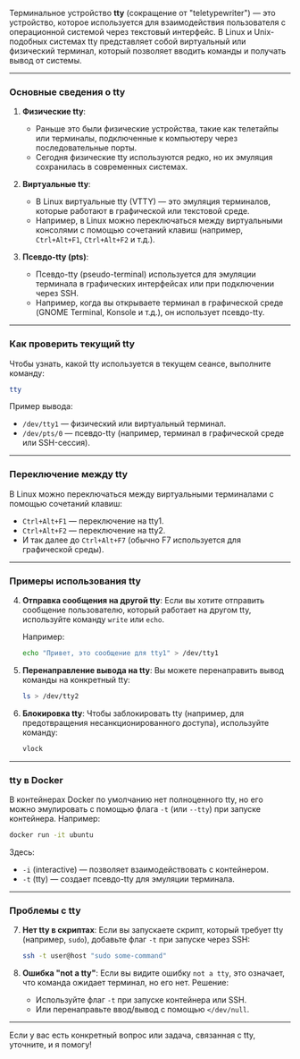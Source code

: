 Терминальное устройство **tty** (сокращение от "teletypewriter") — это устройство, которое используется для взаимодействия пользователя с операционной системой через текстовый интерфейс. В Linux и Unix-подобных системах tty представляет собой виртуальный или физический терминал, который позволяет вводить команды и получать вывод от системы.

---

### **Основные сведения о tty**
1. **Физические tty**:
   - Раньше это были физические устройства, такие как телетайпы или терминалы, подключенные к компьютеру через последовательные порты.
   - Сегодня физические tty используются редко, но их эмуляция сохранилась в современных системах.

2. **Виртуальные tty**:
   - В Linux виртуальные tty (VTTY) — это эмуляция терминалов, которые работают в графической или текстовой среде.
   - Например, в Linux можно переключаться между виртуальными консолями с помощью сочетаний клавиш (например, `Ctrl+Alt+F1`, `Ctrl+Alt+F2` и т.д.).

3. **Псевдо-tty (pts)**:
   - Псевдо-tty (pseudo-terminal) используется для эмуляции терминала в графических интерфейсах или при подключении через SSH.
   - Например, когда вы открываете терминал в графической среде (GNOME Terminal, Konsole и т.д.), он использует псевдо-tty.

---

### **Как проверить текущий tty**
Чтобы узнать, какой tty используется в текущем сеансе, выполните команду:

```bash
tty
```

Пример вывода:
- `/dev/tty1` — физический или виртуальный терминал.
- `/dev/pts/0` — псевдо-tty (например, терминал в графической среде или SSH-сессия).

---

### **Переключение между tty**
В Linux можно переключаться между виртуальными терминалами с помощью сочетаний клавиш:
- `Ctrl+Alt+F1` — переключение на tty1.
- `Ctrl+Alt+F2` — переключение на tty2.
- И так далее до `Ctrl+Alt+F7` (обычно F7 используется для графической среды).

---

### **Примеры использования tty**
4. **Отправка сообщения на другой tty**:
   Если вы хотите отправить сообщение пользователю, который работает на другом tty, используйте команду `write` или `echo`.

   Например:
   ```bash
   echo "Привет, это сообщение для tty1" > /dev/tty1
   ```

5. **Перенаправление вывода на tty**:
   Вы можете перенаправить вывод команды на конкретный tty:
   ```bash
   ls > /dev/tty2
   ```

6. **Блокировка tty**:
   Чтобы заблокировать tty (например, для предотвращения несанкционированного доступа), используйте команду:
   ```bash
   vlock
   ```

---

### **tty в Docker**
В контейнерах Docker по умолчанию нет полноценного tty, но его можно эмулировать с помощью флага `-t` (или `--tty`) при запуске контейнера. Например:

```bash
docker run -it ubuntu
```

Здесь:
- `-i` (interactive) — позволяет взаимодействовать с контейнером.
- `-t` (tty) — создает псевдо-tty для эмуляции терминала.

---

### **Проблемы с tty**
7. **Нет tty в скриптах**:
   Если вы запускаете скрипт, который требует tty (например, `sudo`), добавьте флаг `-t` при запуске через SSH:
   ```bash
   ssh -t user@host "sudo some-command"
   ```

8. **Ошибка "not a tty"**:
   Если вы видите ошибку `not a tty`, это означает, что команда ожидает терминал, но его нет. Решение:
   - Используйте флаг `-t` при запуске контейнера или SSH.
   - Или перенаправьте ввод/вывод с помощью `</dev/null`.

---

Если у вас есть конкретный вопрос или задача, связанная с tty, уточните, и я помогу!